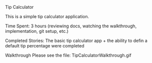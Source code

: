 Tip Calculator

This is a simple tip calculator application.

Time Spent:
3 hours (reviewing docs, watching the walkthrough, implementation, git setup, etc.)

Completed Stories:
The basic tip calculator app + the ability to defin a default tip percentage were completed

Walkthrough
Please see the file: TipCalculatorWalkthrough.gif
